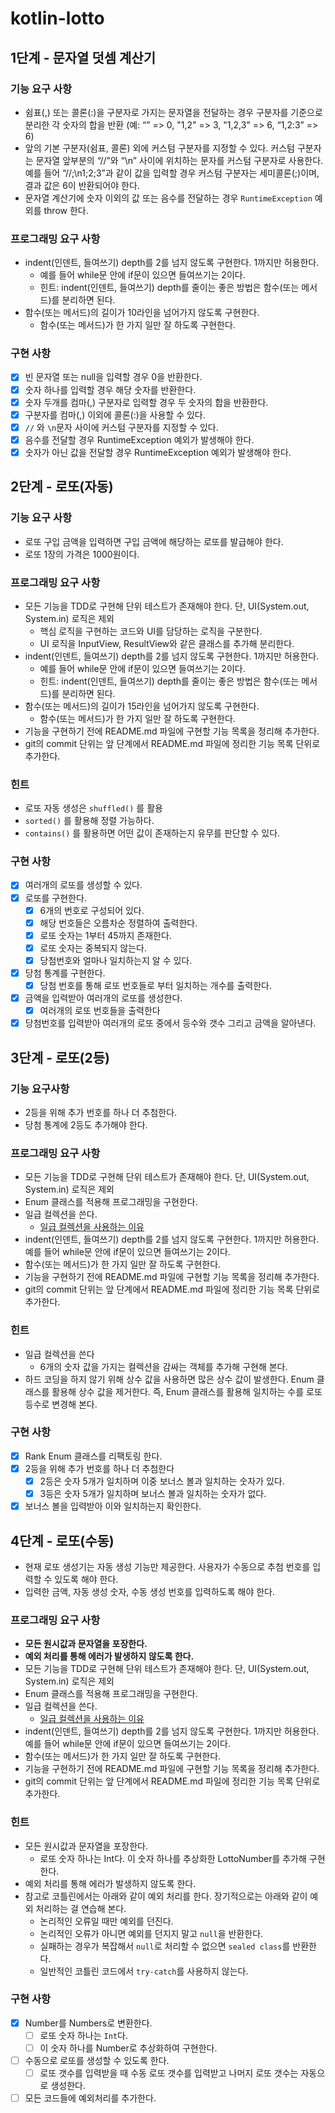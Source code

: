 # kotlin-lotto

## 1단계 - 문자열 덧셈 계산기

### 기능 요구 사항

- 쉼표(,) 또는 콜론(:)을 구분자로 가지는 문자열을 전달하는 경우 구분자를 기준으로 분리한 각 숫자의 합을 반환 (예: “” => 0, "1,2" => 3, "1,2,3"
  => 6, “1,2:3” => 6)
- 앞의 기본 구분자(쉼표, 콜론) 외에 커스텀 구분자를 지정할 수 있다. 커스텀 구분자는 문자열 앞부분의 “//”와 “\n” 사이에 위치하는 문자를 커스텀 구분자로 사용한다.
  예를 들어 “//;\n1;2;3”과 같이 값을 입력할 경우 커스텀 구분자는 세미콜론(;)이며, 결과 값은 6이 반환되어야 한다.
- 문자열 계산기에 숫자 이외의 값 또는 음수를 전달하는 경우 `RuntimeException` 예외를 throw 한다.

### 프로그래밍 요구 사항

- indent(인덴트, 들여쓰기) depth를 2를 넘지 않도록 구현한다. 1까지만 허용한다.
  - 예를 들어 while문 안에 if문이 있으면 들여쓰기는 2이다.
  - 힌트: indent(인덴트, 들여쓰기) depth를 줄이는 좋은 방법은 함수(또는 메서드)를 분리하면 된다.
- 함수(또는 메서드)의 길이가 10라인을 넘어가지 않도록 구현한다.
  - 함수(또는 메서드)가 한 가지 일만 잘 하도록 구현한다.

### 구현 사항

- [x] 빈 문자열 또는 null을 입력할 경우 0을 반환한다.
- [x] 숫자 하나를 입력할 경우 해당 숫자를 반환한다.
- [x] 숫자 두개를 컴마(,) 구분자로 입력할 경우 두 숫자의 합을 반환한다.
- [x] 구분자를 컴마(,) 이외에 콜론(:)을 사용할 수 있다.
- [x] `//` 와 `\n`문자 사이에 커스텀 구분자를 지정할 수 있다.
- [x] 음수를 전달할 경우 RuntimeException 예외가 발생해야 한다.
- [x] 숫자가 아닌 값을 전달할 경우 RuntimeException 예외가 발생해야 한다.

## 2단계 - 로또(자동)

### 기능 요구 사항

- 로또 구입 금액을 입력하면 구입 금액에 해당하는 로또를 발급해야 한다.
- 로또 1장의 가격은 1000원이다.

### 프로그래밍 요구 사항

- 모든 기능을 TDD로 구현해 단위 테스트가 존재해야 한다. 단, UI(System.out, System.in) 로직은 제외
  - 핵심 로직을 구현하는 코드와 UI를 담당하는 로직을 구분한다.
  - UI 로직을 InputView, ResultView와 같은 클래스를 추가해 분리한다.
- indent(인덴트, 들여쓰기) depth를 2를 넘지 않도록 구현한다. 1까지만 허용한다.
  - 예를 들어 while문 안에 if문이 있으면 들여쓰기는 2이다.
  - 힌트: indent(인덴트, 들여쓰기) depth를 줄이는 좋은 방법은 함수(또는 메서드)를 분리하면 된다.
- 함수(또는 메서드)의 길이가 15라인을 넘어가지 않도록 구현한다.
  - 함수(또는 메서드)가 한 가지 일만 잘 하도록 구현한다.
- 기능을 구현하기 전에 README.md 파일에 구현할 기능 목록을 정리해 추가한다.
- git의 commit 단위는 앞 단계에서 README.md 파일에 정리한 기능 목록 단위로 추가한다.

### 힌트

- 로또 자동 생성은 `shuffled()` 를 활용
- `sorted()` 를 활용해 정렬 가능하다.
- `contains()` 를 활용하면 어떤 값이 존재하는지 유무를 판단할 수 있다.

### 구현 사항

- [x] 여러개의 로또를 생성할 수 있다.
- [x] 로또를 구현한다.
  - [x] 6개의 번호로 구성되어 있다.
  - [x] 해당 번호들은 오름차순 정렬하여 출력한다.
  - [x] 로또 숫자는 1부터 45까지 존재한다.
  - [x] 로또 숫자는 중복되지 않는다.
  - [x] 당첨번호와 얼마나 일치하는지 알 수 있다.
- [x] 당첨 통계를 구현한다.
  - [x] 당첨 번호를 통해 로또 번호들로 부터 일치하는 개수를 출력한다.
- [x] 금액을 입력받아 여러개의 로또를 생성한다.
  - [x] 여러개의 로또 번호들을 출력한다

- [x] 당첨번호를 입력받아 여러개의 로또 중에서 등수와 갯수 그리고 금액을 알아낸다.

## 3단계 - 로또(2등)

### 기능 요구사항

- 2등을 위해 추가 번호를 하나 더 추첨한다.
- 당첨 통계에 2등도 추가해야 한다.

### 프로그래밍 요구 사항

- 모든 기능을 TDD로 구현해 단위 테스트가 존재해야 한다. 단, UI(System.out, System.in) 로직은 제외
- Enum 클래스를 적용해 프로그래밍을 구현한다.
- 일급 컬렉션을 쓴다.
  - [일급 컬렉션을 사용하는 이유](https://tecoble.techcourse.co.kr/post/2020-05-08-First-Class-Collection/)
- indent(인덴트, 들여쓰기) depth를 2를 넘지 않도록 구현한다. 1까지만 허용한다. 예를 들어 while문 안에 if문이 있으면 들여쓰기는 2이다.
- 함수(또는 메서드)가 한 가지 일만 잘 하도록 구현한다.
- 기능을 구현하기 전에 README.md 파일에 구현할 기능 목록을 정리해 추가한다.
- git의 commit 단위는 앞 단계에서 README.md 파일에 정리한 기능 목록 단위로 추가한다.

### 힌트

- 일급 컬렉션을 쓴다
  - 6개의 숫자 값을 가지는 컬렉션을 감싸는 객체를 추가해 구현해 본다.
- 하드 코딩을 하지 않기 위해 상수 값을 사용하면 많은 상수 값이 발생한다. Enum 클래스를 활용해 상수 값을 제거한다. 즉, Enum 클래스를 활용해 일치하는 수를 로또
  등수로 변경해 본다.

### 구현 사항

- [x] Rank Enum 클래스를 리팩토링 한다.
- [x] 2등을 위해 추가 번호를 하나 더 추첨한다
  - [x] 2등은 숫자 5개가 일치하며 이중 보너스 볼과 일치하는 숫자가 있다.
  - [x] 3등은 숫자 5개가 일치하며 보너스 볼과 일치하는 숫자가 없다.
- [x] 보너스 볼을 입력받아 이와 일치하는지 확인한다.

## 4단계 - 로또(수동)

- 현재 로또 생성기는 자동 생성 기능만 제공한다. 사용자가 수동으로 추첨 번호를 입력할 수 있도록 해야 한다.
- 입력한 금액, 자동 생성 숫자, 수동 생성 번호를 입력하도록 해야 한다.

### 프로그래밍 요구 사항

- **모든 원시값과 문자열을 포장한다.**
- **예외 처리를 통해 에러가 발생하지 않도록 한다.**
- 모든 기능을 TDD로 구현해 단위 테스트가 존재해야 한다. 단, UI(System.out, System.in) 로직은 제외
- Enum 클래스를 적용해 프로그래밍을 구현한다.
- 일급 컬렉션을 쓴다.
  - [일급 컬렉션을 사용하는 이유](https://tecoble.techcourse.co.kr/post/2020-05-08-First-Class-Collection/)
- indent(인덴트, 들여쓰기) depth를 2를 넘지 않도록 구현한다. 1까지만 허용한다. 예를 들어 while문 안에 if문이 있으면 들여쓰기는 2이다.
- 함수(또는 메서드)가 한 가지 일만 잘 하도록 구현한다.
- 기능을 구현하기 전에 README.md 파일에 구현할 기능 목록을 정리해 추가한다.
- git의 commit 단위는 앞 단계에서 README.md 파일에 정리한 기능 목록 단위로 추가한다.

### 힌트

- 모든 원시값과 문자열을 포장한다.
  - 로또 숫자 하나는 Int다. 이 숫자 하나를 추상화한 LottoNumber를 추가해 구현한다.
- 예외 처리를 통해 에러가 발생하지 않도록 한다.
- 참고로 코틀린에서는 아래와 같이 예외 처리를 한다. 장기적으로는 아래와 같이 예외 처리하는 걸 연습해 본다.
  - 논리적인 오류일 때만 예외를 던진다.
  - 논리적인 오류가 아니면 예외를 던지지 말고 `null`을 반환한다.
  - 실패하는 경우가 복잡해서 `null`로 처리할 수 없으면 `sealed class`를 반환한다.
  - 일반적인 코틀린 코드에서 `try-catch`를 사용하지 않는다.

### 구현 사항

- [x] Number를 Numbers로 변환한다.
  - [ ] 로또 숫자 하나는 `Int`다.
  - [ ] 이 숫자 하나를 Number로 추상화하여 구현한다.
- [ ] 수동으로 로또를 생성할 수 있도록 한다.
  - [ ] 로또 갯수를 입력받을 때 수동 로또 갯수를 입력받고 나머지 로또 갯수는 자동으로 생성한다.
- [ ] 모든 코드들에 예외처리를 추가한다.